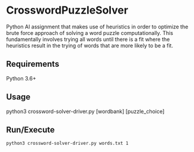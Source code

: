 # CrosswordPuzzleSolver
Python AI assignment that makes use of heuristics in order to optimize the brute force approach of solving a word puzzle computationally. This fundamentally involves trying all words until there is a fit where the heuristics result in the trying of words that are more likely to be a fit.

## Requirements
Python 3.6+

## Usage
python3 crossword-solver-driver.py [wordbank] [puzzle_choice]

## Run/Execute
```bash
python3 crossword-solver-driver.py words.txt 1
```

